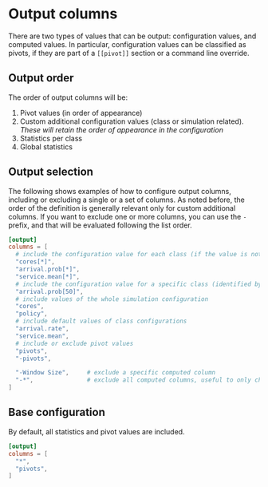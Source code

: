 # Output columns

There are two types of values that can be output: configuration values, and computed values.
In particular, configuration values can be classified as pivots, if they are part of a `[[pivot]]` section or a command line override.

## Output order

The order of output columns will be:

1. Pivot values (in order of appearance)
2. Custom additional configuration values (class or simulation related).
   _These will retain the order of appearance in the configuration_
3. Statistics per class
4. Global statistics

## Output selection

The following shows examples of how to configure output columns, including or excluding a single or a set of columns.
As noted before, the order of the definition is generally relevant only for custom additional columns.
If you want to exclude one or more columns, you can use the `-` prefix, and that will be evaluated following the list order.

```toml
[output]
columns = [
  # include the configuration value for each class (if the value is not explicit, the default is used)
  "cores[*]",
  "arrival.prob[*]",
  "service.mean[*]",
  # include the configuration value for a specific class (identified by the cores value, or by name if defined)
  "arrival.prob[50]",
  # include values of the whole simulation configuration
  "cores",
  "policy",
  # include default values of class configurations
  "arrival.rate",
  "service.mean",
  # include or exclude pivot values
  "pivots",
  "-pivots",

  "-Window Size",     # exclude a specific computed column
  "-*",               # exclude all computed columns, useful to only choose a handful of columns
]
```

## Base configuration

By default, all statistics and pivot values are included.

```toml
[output]
columns = [
  "*",
  "pivots",
]
```
